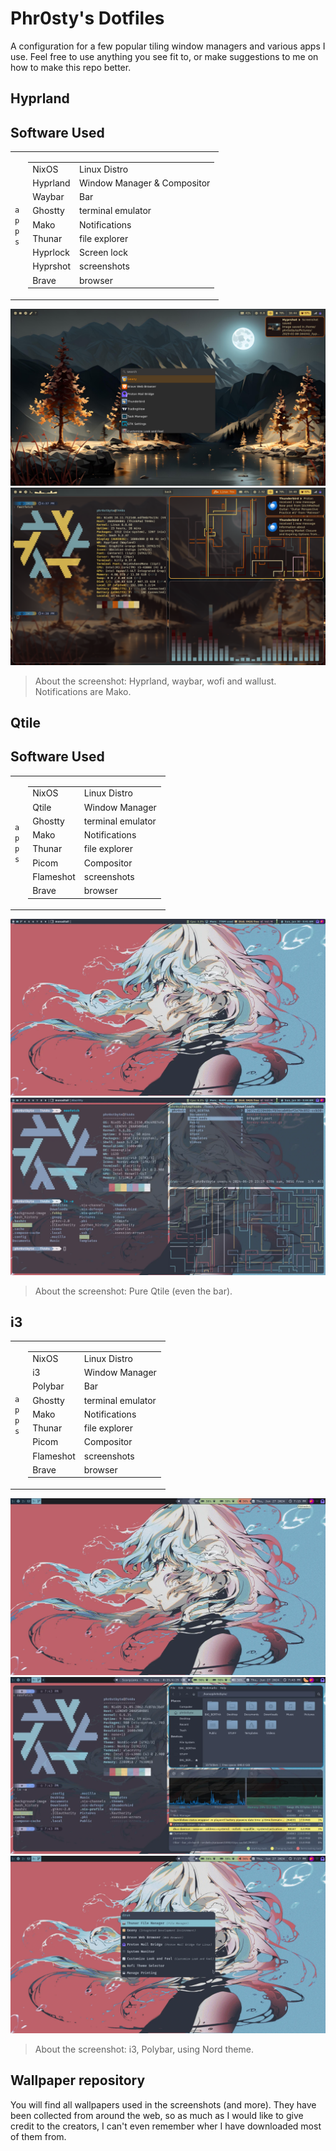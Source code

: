 # Phr0sty's Dotfiles

A configuration for a few popular tiling window managers and various apps I use. Feel free to use anything you see fit to, or make suggestions to me on how to make this repo better.

## Hyprland
## Software Used

<table><tr><td>
  <code>a</code><br><code>p</code><br><code>p</code><br><code>s</code><br></td><td><table>
  <tr><td>NixOS</td><td>Linux Distro</td></tr>
  <tr><td>Hyprland</td><td>Window Manager & Compositor</td></tr>
  <tr><td>Waybar</td><td>Bar</td></tr>
  <tr><td>Ghostty</td><td>terminal emulator</td></tr>
  <tr><td>Mako</td><td>Notifications</td></tr>
  <tr><td>Thunar</td><td>file explorer</td></tr>
  <tr><td>Hyprlock</td><td>Screen lock</td></tr>
  <tr><td>Hyprshot</td><td>screenshots</td></tr>
  <tr><td>Brave</td><td>browser</td></tr></table>
</td></tr></table>

![image](https://github.com/Phr0stByte/nixOS_config/blob/main/Screenshots/2025-01-06-164356_hyprshot.png)
![image](https://github.com/Phr0stByte/nixOS_config/blob/main/Screenshots/2025-01-06-164012_hyprshot.png)

> About the screenshot: Hyprland, waybar, wofi and wallust. Notifications are Mako.

## Qtile
## Software Used

<table><tr><td>
  <code>a</code><br><code>p</code><br><code>p</code><br><code>s</code><br></td><td><table>
  <tr><td>NixOS</td><td>Linux Distro</td></tr>
  <tr><td>Qtile</td><td>Window Manager</td></tr>
  <tr><td>Ghostty</td><td>terminal emulator</td></tr>
  <tr><td>Mako</td><td>Notifications</td></tr>
  <tr><td>Thunar</td><td>file explorer</td></tr>
  <tr><td>Picom</td><td>Compositor</td></tr>
  <tr><td>Flameshot</td><td>screenshots</td></tr>
  <tr><td>Brave</td><td>browser</td></tr></table>
</td></tr></table>

![image](https://raw.githubusercontent.com/Phr0stByte/nixOS_config/refs/heads/main/Screenshots/back-on-qtile-with-a-new-to-me-distro-v0-l1eezmdnhp9d1.webp)
![image](https://raw.githubusercontent.com/Phr0stByte/nixOS_config/refs/heads/main/Screenshots/back-on-qtile-with-a-new-to-me-distro-v0-b623evdnhp9d1.webp)

> About the screenshot: Pure Qtile (even the bar).

## i3
<table><tr><td>
  <code>a</code><br><code>p</code><br><code>p</code><br><code>s</code><br></td><td><table>
  <tr><td>NixOS</td><td>Linux Distro</td></tr>
  <tr><td>i3</td><td>Window Manager</td></tr>
  <tr><td>Polybar</td><td>Bar</td></tr>
  <tr><td>Ghostty</td><td>terminal emulator</td></tr>
  <tr><td>Mako</td><td>Notifications</td></tr>
  <tr><td>Thunar</td><td>file explorer</td></tr>
  <tr><td>Picom</td><td>Compositor</td></tr>
  <tr><td>Flameshot</td><td>screenshots</td></tr>
  <tr><td>Brave</td><td>browser</td></tr></table>
</td></tr></table>

![image](https://raw.githubusercontent.com/Phr0stByte/nixOS_config/refs/heads/main/Screenshots/i3wm-nordish-v0-jyw33o3b9c9d1.webp)
![image](https://raw.githubusercontent.com/Phr0stByte/nixOS_config/refs/heads/main/Screenshots/i3wm-nordish-v0-5yl9wr3b9c9d1.webp)
![image](https://raw.githubusercontent.com/Phr0stByte/nixOS_config/refs/heads/main/Screenshots/i3wm-nordish-v0-o8jf9w3b9c9d1.webp)

> About the screenshot: i3, Polybar, using Nord theme.

## Wallpaper repository

You will find all wallpapers used in the screenshots (and more). They have been collected from around the web, so as much as I would like to give credit to the creators,
I can't even remember wher I have downloaded most of them from.
